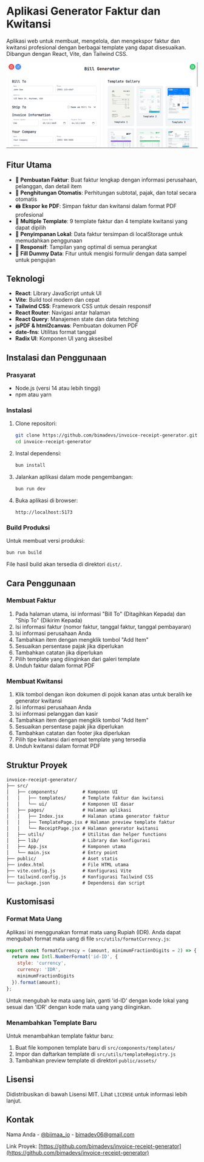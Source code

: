 # Aplikasi Generator Faktur dan Kwitansi

Aplikasi web untuk membuat, mengelola, dan mengekspor faktur dan kwitansi profesional dengan berbagai template yang dapat disesuaikan. Dibangun dengan React, Vite, dan Tailwind CSS.

![Screenshot Aplikasi](/public/preview.png)

## Fitur Utama

- 🧾 **Pembuatan Faktur**: Buat faktur lengkap dengan informasi perusahaan, pelanggan, dan detail item
- 🧮 **Penghitungan Otomatis**: Perhitungan subtotal, pajak, dan total secara otomatis
- 🖨️ **Ekspor ke PDF**: Simpan faktur dan kwitansi dalam format PDF profesional
- 🎨 **Multiple Template**: 9 template faktur dan 4 template kwitansi yang dapat dipilih
- 💾 **Penyimpanan Lokal**: Data faktur tersimpan di localStorage untuk memudahkan penggunaan
- 📱 **Responsif**: Tampilan yang optimal di semua perangkat
- 🔄 **Fill Dummy Data**: Fitur untuk mengisi formulir dengan data sampel untuk pengujian

## Teknologi

- **React**: Library JavaScript untuk UI
- **Vite**: Build tool modern dan cepat
- **Tailwind CSS**: Framework CSS untuk desain responsif
- **React Router**: Navigasi antar halaman
- **React Query**: Manajemen state dan data fetching
- **jsPDF & html2canvas**: Pembuatan dokumen PDF
- **date-fns**: Utilitas format tanggal
- **Radix UI**: Komponen UI yang aksesibel

## Instalasi dan Penggunaan

### Prasyarat

- Node.js (versi 14 atau lebih tinggi)
- npm atau yarn

### Instalasi

1. Clone repositori:
   ```bash
   git clone https://github.com/bimadevs/invoice-receipt-generator.git
   cd invoice-receipt-generator
   ```

2. Instal dependensi:
   ```bash
   bun install
   ```

3. Jalankan aplikasi dalam mode pengembangan:
   ```bash
   bun run dev
   ```

4. Buka aplikasi di browser:
   ```
   http://localhost:5173
   ```

### Build Produksi

Untuk membuat versi produksi:

```bash
bun run build
```

File hasil build akan tersedia di direktori `dist/`.

## Cara Penggunaan

### Membuat Faktur

1. Pada halaman utama, isi informasi "Bill To" (Ditagihkan Kepada) dan "Ship To" (Dikirim Kepada)
2. Isi informasi faktur (nomor faktur, tanggal faktur, tanggal pembayaran)
3. Isi informasi perusahaan Anda
4. Tambahkan item dengan mengklik tombol "Add Item"
5. Sesuaikan persentase pajak jika diperlukan
6. Tambahkan catatan jika diperlukan
7. Pilih template yang diinginkan dari galeri template
8. Unduh faktur dalam format PDF

### Membuat Kwitansi

1. Klik tombol dengan ikon dokumen di pojok kanan atas untuk beralih ke generator kwitansi
2. Isi informasi perusahaan Anda
3. Isi informasi pelanggan dan kasir
4. Tambahkan item dengan mengklik tombol "Add Item"
5. Sesuaikan persentase pajak jika diperlukan
6. Tambahkan catatan dan footer jika diperlukan
7. Pilih tipe kwitansi dari empat template yang tersedia
8. Unduh kwitansi dalam format PDF

## Struktur Proyek

```
invoice-receipt-generator/
├── src/
│   ├── components/         # Komponen UI
│   │   ├── templates/      # Template faktur dan kwitansi
│   │   └── ui/             # Komponen UI dasar
│   ├── pages/              # Halaman aplikasi
│   │   ├── Index.jsx       # Halaman utama generator faktur
│   │   ├── TemplatePage.jsx # Halaman preview template faktur
│   │   └── ReceiptPage.jsx # Halaman generator kwitansi
│   ├── utils/              # Utilitas dan helper functions
│   ├── lib/                # Library dan konfigurasi
│   ├── App.jsx             # Komponen utama
│   └── main.jsx            # Entry point
├── public/                 # Aset statis
├── index.html              # File HTML utama
├── vite.config.js          # Konfigurasi Vite
├── tailwind.config.js      # Konfigurasi Tailwind CSS
└── package.json            # Dependensi dan script
```

## Kustomisasi

### Format Mata Uang

Aplikasi ini menggunakan format mata uang Rupiah (IDR). Anda dapat mengubah format mata uang di file `src/utils/formatCurrency.js`:

```javascript
export const formatCurrency = (amount, minimumFractionDigits = 2) => {
  return new Intl.NumberFormat('id-ID', { 
    style: 'currency', 
    currency: 'IDR', 
    minimumFractionDigits 
  }).format(amount);
};
```

Untuk mengubah ke mata uang lain, ganti 'id-ID' dengan kode lokal yang sesuai dan 'IDR' dengan kode mata uang yang diinginkan.

### Menambahkan Template Baru

Untuk menambahkan template faktur baru:

1. Buat file komponen template baru di `src/components/templates/`
2. Impor dan daftarkan template di `src/utils/templateRegistry.js`
3. Tambahkan preview template di direktori `public/assets/`


## Lisensi

Didistribusikan di bawah Lisensi MIT. Lihat `LICENSE` untuk informasi lebih lanjut.

## Kontak

Nama Anda - [@biimaa_jo](https://instagram.com/biimaa_jo) - bimadev06@gmail.com

Link Proyek: [https://github.com/bimadevs/invoice-receipt-generator](https://github.com/bimadevs/invoice-receipt-generator)
